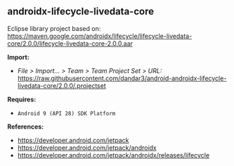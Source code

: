 ## androidx-lifecycle-livedata-core

Eclipse library project based on:<br/>
https://maven.google.com/androidx/lifecycle/lifecycle-livedata-core/2.0.0/lifecycle-livedata-core-2.0.0.aar

**Import:**
- _File > Import... > Team > Team Project Set > URL:_<br/>
  https://raw.githubusercontent.com/dandar3/android-androidx-lifecycle-livedata-core/2.0.0/.projectset

**Requires:**
- `Android 9 (API 28) SDK Platform`

**References:**
- https://developer.android.com/jetpack
- https://developer.android.com/jetpack/androidx
- https://developer.android.com/jetpack/androidx/releases/lifecycle